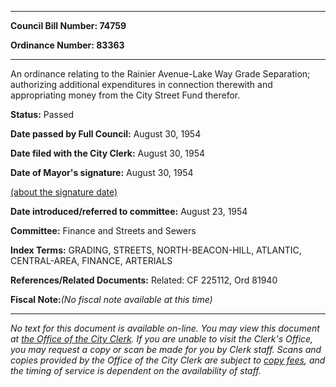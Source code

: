 

********

**Council Bill Number: 74759**
   
**Ordinance Number: 83363**
********

 An ordinance relating to the Rainier Avenue-Lake Way Grade Separation; authorizing additional expenditures in connection therewith and appropriating money from the City Street Fund therefor.

**Status:** Passed
   
**Date passed by Full Council:** August 30, 1954
   
**Date filed with the City Clerk:** August 30, 1954
   
**Date of Mayor's signature:** August 30, 1954
   
[(about the signature date)](/~public/approvaldate.htm)
   
   
   
**Date introduced/referred to committee:** August 23, 1954
   
**Committee:** Finance and Streets and Sewers
   
   
**Index Terms:** GRADING, STREETS, NORTH-BEACON-HILL, ATLANTIC, CENTRAL-AREA, FINANCE, ARTERIALS

**References/Related Documents:** Related: CF 225112, Ord 81940

**Fiscal Note:**_(No fiscal note available at this time)_
********

_No text for this document is available on-line. You may view this document at [the Office of the City Clerk](http://www.seattle.gov/leg/clerk/contactUs.htm). If you are unable to visit the Clerk's Office, you may request a copy or scan be made for you by Clerk staff. Scans and copies provided by the Office of the City Clerk are subject to [copy fees](http://clerk.seattle.gov/~public/clerkfees.htm), and the timing of service is dependent on the availability of staff._

